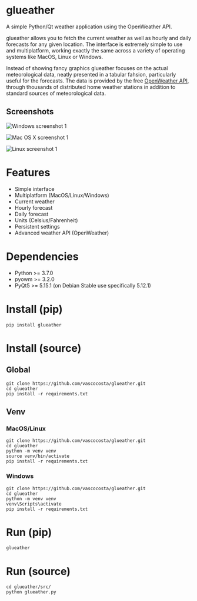 # glueather

A simple Python/Qt weather application using the OpenWeather API.

glueather allows you to fetch the current weather as well as hourly and daily forecasts for any given location. The interface is extremely simple to use and multiplatform, working exactly the same across a variety of operating systems like MacOS, Linux or Windows.

Instead of showing fancy graphics glueather focuses on the actual meteorological data, neatly presented in a tabular fahsion, particularly useful for the forecasts. The data is provided by the free [OpenWeather API](https://openweathermap.org/), through thousands of distributed home weather stations in addition to standard sources of meteorological data.

## Screenshots

![Windows screenshot 1](https://i.imgur.com/SI8jKUl.png)

![Mac OS X screenshot 1](https://i.imgur.com/DhY2P6o.png)

![Linux screenshot 1](https://i.imgur.com/bqYEQzU.png)

# Features

* Simple interface
* Multiplatform (MacOS/Linux/Windows)
* Current weather
* Hourly forecast
* Daily forecast
* Units (Celsius/Fahrenheit)
* Persistent settings
* Advanced weather API (OpenWeather)

# Dependencies

* Python >= 3.7.0
* pyowm >= 3.2.0
* PyQt5 >= 5.15.1 (on Debian Stable use specifically 5.12.1) 

# Install (pip)

```
pip install glueather
```

# Install (source)

## Global

```
git clone https://github.com/vascocosta/glueather.git
cd glueather
pip install -r requirements.txt
```

## Venv

### MacOS/Linux

```
git clone https://github.com/vascocosta/glueather.git
cd glueather
python -m venv venv
source venv/bin/activate
pip install -r requirements.txt
```

### Windows

```
git clone https://github.com/vascocosta/glueather.git
cd glueather
python -m venv venv
venv\Scripts\activate
pip install -r requirements.txt
```

# Run (pip)

```
glueather
```

# Run (source)

```
cd glueather/src/
python glueather.py
```
